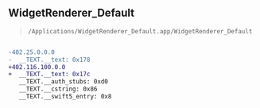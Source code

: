 ## WidgetRenderer_Default

> `/Applications/WidgetRenderer_Default.app/WidgetRenderer_Default`

```diff

-402.25.0.0.0
-  __TEXT.__text: 0x178
+402.116.100.0.0
+  __TEXT.__text: 0x17c
   __TEXT.__auth_stubs: 0xd0
   __TEXT.__cstring: 0x86
   __TEXT.__swift5_entry: 0x8

```
